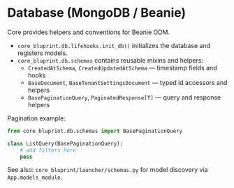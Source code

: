 # Database (MongoDB / Beanie)

Core provides helpers and conventions for Beanie ODM.

- `core_bluprint.db.lifehooks.init_db()` initializes the database and registers models.
- `core_bluprint.db.schemas` contains reusable mixins and helpers:
  - `CreatedAtSchema`, `CreatedUpdatedAtSchema` — timestamp fields and hooks
  - `BaseDocument`, `BaseTenantSettingsDocument` — typed id accessors and helpers
  - `BasePaginationQuery`, `PaginatedResponse[T]` — query and response helpers

Pagination example:

```python
from core_bluprint.db.schemas import BasePaginationQuery

class ListQuery(BasePaginationQuery):
    # add filters here
    pass
```

See also: `core_bluprint/launcher/schemas.py` for model discovery via `App.models_module`.
